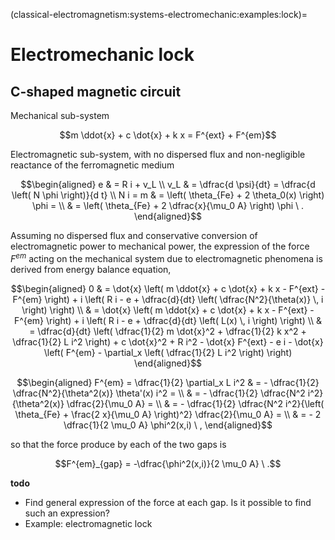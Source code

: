 (classical-electromagnetism:systems-electromechanic:examples:lock)=
# Electromechanic lock

## C-shaped magnetic circuit

Mechanical sub-system

$$m \ddot{x} + c \dot{x} + k x = F^{ext} + F^{em}$$

Electromagnetic sub-system, with no dispersed flux and non-negligible reactance of the ferromagnetic medium

$$\begin{aligned}
  e   & = R i + v_L \\
  v_L & = \dfrac{d \psi}{dt} = \dfrac{d \left( N \phi \right)}{d t} \\
  N i = m & = \left( \theta_{Fe} + 2 \theta_0(x) \right) \phi = \\
          & = \left( \theta_{Fe} + 2 \dfrac{x}{\mu_0 A} \right) \phi \ .
\end{aligned}$$

Assuming no dispersed flux and conservative conversion of electromagnetic power to mechanical power, the expression of the force $F^{em}$ acting on the mechanical system due to electromagnetic phenomena is derived from energy balance equation,

$$\begin{aligned}
  0 
  & = \dot{x} \left( m \ddot{x} + c \dot{x} + k x - F^{ext} - F^{em} \right) + i \left( R i - e + \dfrac{d}{dt} \left( \dfrac{N^2}{\theta(x)} \, i \right) \right) \\
  & = \dot{x} \left( m \ddot{x} + c \dot{x} + k x - F^{ext} - F^{em} \right) + i \left( R i - e + \dfrac{d}{dt} \left( L(x) \, i \right) \right) \\
  & = \dfrac{d}{dt} \left( \dfrac{1}{2} m \dot{x}^2 + \dfrac{1}{2} k x^2 + \dfrac{1}{2} L i^2 \right) + c \dot{x}^2 + R i^2 - \dot{x} F^{ext} - e i - \dot{x} \left( F^{em} - \partial_x \left( \dfrac{1}{2} L i^2 \right) \right)
\end{aligned}$$

$$\begin{aligned}
  F^{em} = \dfrac{1}{2} \partial_x L i^2
  & = - \dfrac{1}{2} \dfrac{N^2}{\theta^2(x)} \theta'(x) i^2 = \\
  & = - \dfrac{1}{2} \dfrac{N^2 i^2}{\theta^2(x)} \dfrac{2}{\mu_0 A} = \\
  & = - \dfrac{1}{2} \dfrac{N^2 i^2}{\left( \theta_{Fe} + \frac{2 x}{\mu_0 A} \right)^2} \dfrac{2}{\mu_0 A} = \\
  & = - 2 \dfrac{1}{2 \mu_0 A} \phi^2(x,i) \ ,
\end{aligned}$$

so that the force produce by each of the two gaps is

$$F^{em}_{gap} = -\dfrac{\phi^2(x,i)}{2 \mu_0 A} \ .$$

**todo**
- Find general expression of the force at each gap. Is it possible to find such an expression?
- Example: electromagnetic lock

